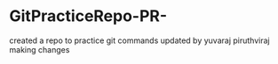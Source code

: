 # GitPracticeRepo-PR-
created a repo to practice git commands
updated by yuvaraj
piruthviraj making changes
